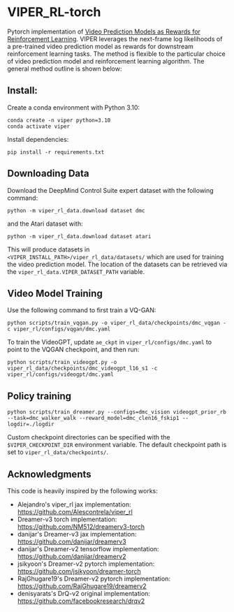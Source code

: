 # VIPER_RL-torch
Pytorch implementation of [Video Prediction Models as Rewards for Reinforcement Learning](https://arxiv.org/pdf/2305.14343.pdf). VIPER leverages the next-frame log likelihoods of a pre-trained video prediction model as rewards for downstream reinforcement learning tasks. The method is flexible to the particular choice of video prediction model and reinforcement learning algorithm. The general method outline is shown below:

## Install:

Create a conda environment with Python 3.10:

```
conda create -n viper python=3.10
conda activate viper
```

Install dependencies:
```
pip install -r requirements.txt
```

## Downloading Data

Download the DeepMind Control Suite expert dataset with the following command:

```
python -m viper_rl_data.download dataset dmc
```

and the Atari dataset with:

```
python -m viper_rl_data.download dataset atari
```

This will produce datasets in `<VIPER_INSTALL_PATH>/viper_rl_data/datasets/` which are used for training the video prediction model. The location of the datasets can be retrieved via the `viper_rl_data.VIPER_DATASET_PATH` variable.

## Video Model Training

Use the following command to first train a VQ-GAN:
```
python scripts/train_vqgan.py -o viper_rl_data/checkpoints/dmc_vqgan -c viper_rl/configs/vqgan/dmc.yaml
```

To train the VideoGPT, update `ae_ckpt` in `viper_rl/configs/dmc.yaml` to point to the VQGAN checkpoint, and then run:
```
python scripts/train_videogpt.py -o viper_rl_data/checkpoints/dmc_videogpt_l16_s1 -c viper_rl/configs/videogpt/dmc.yaml
```

## Policy training
```
python scripts/train_dreamer.py --configs=dmc_vision videogpt_prior_rb --task=dmc_walker_walk --reward_model=dmc_clen16_fskip1 --logdir=./logdir
```

Custom checkpoint directories can be specified with the `$VIPER_CHECKPOINT_DIR` environment variable. The default checkpoint path is set to `viper_rl_data/checkpoints/`.

## Acknowledgments
This code is heavily inspired by the following works:
- Alejandro's viper_rl jax implementation: https://github.com/Alescontrela/viper_rl
- Dreamer-v3 torch implementation: https://github.com/NM512/dreamerv3-torch
- danijar's Dreamer-v3 jax implementation: https://github.com/danijar/dreamerv3
- danijar's Dreamer-v2 tensorflow implementation: https://github.com/danijar/dreamerv2
- jsikyoon's Dreamer-v2 pytorch implementation: https://github.com/jsikyoon/dreamer-torch
- RajGhugare19's Dreamer-v2 pytorch implementation: https://github.com/RajGhugare19/dreamerv2
- denisyarats's DrQ-v2 original implementation: https://github.com/facebookresearch/drqv2
